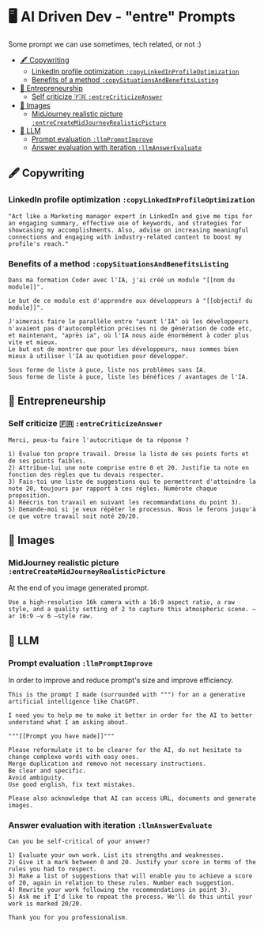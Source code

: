 # 🖥️ AI Driven Dev - "entre" Prompts

Some prompt we can use sometimes, tech related, or not :)

- [🖋️ Copywriting](#️-copywriting)
  - [LinkedIn profile optimization `:copyLinkedInProfileOptimization`](#linkedin-profile-optimization-copylinkedinprofileoptimization)
  - [Benefits of a method `:copySituationsAndBenefitsListing`](#benefits-of-a-method-copysituationsandbenefitslisting)
- [👔 Entrepreneurship](#-entrepreneurship)
  - [Self criticize 🇫🇷 `:entreCriticizeAnswer`](#self-criticize--entrecriticizeanswer)
- [🌄 Images](#-images)
  - [MidJourney realistic picture `:entreCreateMidJourneyRealisticPicture`](#midjourney-realistic-picture-entrecreatemidjourneyrealisticpicture)
- [💽 LLM](#-llm)
  - [Prompt evaluation `:llmPromptImprove`](#prompt-evaluation-llmpromptimprove)
  - [Answer evaluation with iteration `:llmAnswerEvaluate`](#answer-evaluation-with-iteration-llmanswerevaluate)

## 🖋️ Copywriting

### LinkedIn profile optimization `:copyLinkedInProfileOptimization`

```text
"Act like a Marketing manager expert in LinkedIn and give me tips for an engaging summary, effective use of keywords, and strategies for showcasing my accomplishments. Also, advise on increasing meaningful connections and engaging with industry-related content to boost my profile's reach."
```

### Benefits of a method `:copySituationsAndBenefitsListing`

```text
Dans ma formation Coder avec l'IA, j'ai créé un module "[[nom du module]]".

Le but de ce module est d'apprendre aux développeurs à "[[objectif du module]]".

J'aimerais faire le parallèle entre "avant l'IA" où les développeurs n'avaient pas d'autocomplétion précises ni de génération de code etc, et maintenant, "après ia", où l'IA nous aide énormément à coder plus vite et mieux.
Le but est de montrer que pour les développeurs, nous sommes bien mieux à utiliser l'IA au quotidien pour développer.

Sous forme de liste à puce, liste nos problèmes sans IA.
Sous forme de liste à puce, liste les bénéfices / avantages de l'IA.
```

## 👔 Entrepreneurship

### Self criticize 🇫🇷 `:entreCriticizeAnswer`

```text
Merci, peux-tu faire l'autocritique de ta réponse ?

1) Évalue ton propre travail. Dresse la liste de ses points forts et de ses points faibles.
2) Attribue-lui une note comprise entre 0 et 20. Justifie ta note en fonction des règles que tu devais respecter.
3) Fais-toi une liste de suggestions qui te permettront d'atteindre la note 20, toujours par rapport à ces règles. Numérote chaque proposition.
4) Réécris ton travail en suivant les recommandations du point 3).
5) Demande-moi si je veux répéter le processus. Nous le ferons jusqu'à ce que votre travail soit noté 20/20.
```

## 🌄 Images

### MidJourney realistic picture `:entreCreateMidJourneyRealisticPicture`

At the end of you image generated prompt.

```text
Use a high-resolution 16k camera with a 16:9 aspect ratio, a raw style, and a quality setting of 2 to capture this atmospheric scene. –ar 16:9 –v 6 –style raw.
```

## 💽 LLM

### Prompt evaluation `:llmPromptImprove`

In order to improve and reduce prompt's size and improve efficiency.

```text
This is the prompt I made (surrounded with """) for an a generative artificial intelligence like ChatGPT.

I need you to help me to make it better in order for the AI to better understand what I am asking about.

"""[[Prompt you have made]]"""

Please reformulate it to be clearer for the AI, do not hesitate to change complexe words with easy ones.
Merge duplication and remove not necessary instructions.
Be clear and specific.
Avoid ambiguity.
Use good english, fix text mistakes.

Please also acknowledge that AI can access URL, documents and generate images.
```

### Answer evaluation with iteration `:llmAnswerEvaluate`

```text
Can you be self-critical of your answer?

1) Evaluate your own work. List its strengths and weaknesses.
2) Give it a mark between 0 and 20. Justify your score in terms of the rules you had to respect.
3) Make a list of suggestions that will enable you to achieve a score of 20, again in relation to these rules. Number each suggestion.
4) Rewrite your work following the recommendations in point 3).
5) Ask me if I'd like to repeat the process. We'll do this until your work is marked 20/20.

Thank you for you professionalism.
```
